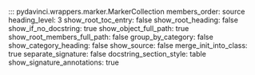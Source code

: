 ::: pydavinci.wrappers.marker.MarkerCollection
        members_order: source
        heading_level: 3
        show_root_toc_entry: false
        show_root_heading: false
        show_if_no_docstring: true
        show_object_full_path: true
        show_root_members_full_path: false
        group_by_category: false
        show_category_heading: false
        show_source: false
        merge_init_into_class: true
        separate_signature: false
        docstring_section_style: table
        show_signature_annotations: true